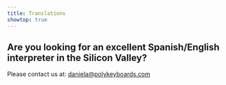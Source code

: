 ```yaml
---
title: Translations
showtop: true
---
```


Are you looking for an excellent Spanish/English interpreter in the Silicon Valley?
---
Please contact us at: daniela@polykeyboards.com
